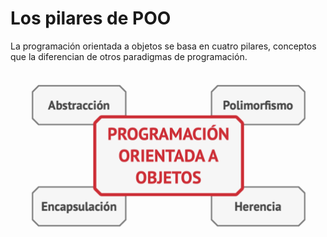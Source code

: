 # Los pilares de POO

La programación orientada a objetos se basa en cuatro pilares, conceptos que la diferencian de otros paradigmas de programación.

![image info](principios.png)
